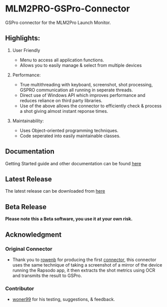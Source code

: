 # MLM2PRO-GSPro-Connector
GSPro connector for the MLM2Pro Launch Monitor.

## Highlights:

1. User Friendly
   - Menu to access all application functions.
   - Allows you to easily manage & select from multiple devices
   
2. Performance:
   - True multithreading with keyboard, screenshot, shot processing, GSPRO communication all running in seperate threads.
   - Direct use of Windows API which improves performance and reduces reliance on third party libraries.
   - Use of the above allows the connector to efficiently check & process a shot giving almost instant reponse times.

3. Maintainability:
   - Uses Object-oriented programming techniques.
   - Code seperated into easily maintainable classes.

## Documentation

Getting Started guide and other documentation can be found [here](https://github.com/springbok/MLM2PRO-GSPro-Connector/wiki)

## Latest Release

The latest release can be downloaded from [here](https://github.com/springbok/MLM2PRO-GSPro-Connector/releases)

## Beta Release

**Please note this a Beta software, you use it at your own risk.**

## Acknowledgment

### Original Connector
* Thank you to [rowenb](https://github.com/rowengb) for producing the first [connector](https://github.com/rowengb/GSPro-MLM2PRO-OCR-Connector), this connector uses the same technique of taking a screenshot of a mirror of the device running the Rapsodo app, it then extracts the shot metrics using OCR and transmits the result to GSPro.
### Contributor
* [woner99](https://github.com/wonder99) for his testing, suggestions, & feedback.